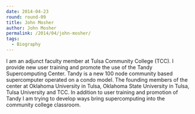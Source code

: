 ```yaml
---
date: 2014-04-23
round: round-09
title: John Mosher
author: John Mosher
permalink: /2014/04/john-mosher/
tags:
  - Biography
---
```

I am an adjunct faculty member at Tulsa Community College (TCC). I provide new user training and promote the use of the Tandy Supercomputing Center. Tandy is a new 100 node community based supercomputer operated on a condo model. The founding members of the center at Oklahoma University in Tulsa, Oklahoma State University in Tulsa, Tulsa University and TCC. In addition to user training and promotion of Tandy I am trying to develop ways bring supercomputing into the community college classroom.
